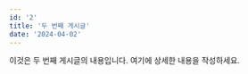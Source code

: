 ```yaml
---
id: '2'
title: '두 번째 게시글'
date: '2024-04-02'
---
```


이것은 두 번째 게시글의 내용입니다. 여기에 상세한 내용을 작성하세요.
